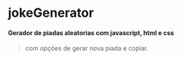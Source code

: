 # jokeGenerator
#### Gerador de piadas aleatorias com javascript, html e css 
> com opções de gerar nova piada e copiar.
